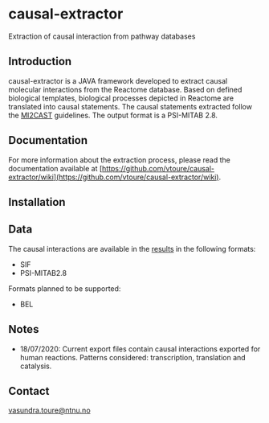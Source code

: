 # causal-extractor
Extraction of causal interaction from pathway databases

## Introduction
causal-extractor is a JAVA framework developed to extract causal molecular interactions from the Reactome database. Based on defined biological templates, biological processes depicted in Reactome are translated into causal statements. The causal statements extracted follow the [MI2CAST](https://github.com/MI2CAST/MI2CAST) guidelines. The output format is a PSI-MITAB 2.8.

## Documentation
For more information about the extraction process, please read the documentation available at [https://github.com/vtoure/causal-extractor/wiki](https://github.com/vtoure/causal-extractor/wiki).

## Installation

## Data
The causal interactions are available in the [results](https://github.com/vtoure/causal-extractor/tree/master/results) in the following formats: 
* SIF
* PSI-MITAB2.8

Formats planned to be supported:
* BEL 

## Notes
* 18/07/2020: Current export files contain causal interactions exported for human reactions. Patterns considered: transcription, translation and catalysis.

## Contact
vasundra.toure@ntnu.no
